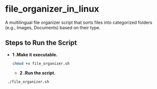 # file_organizer_in_linux
A multilingual file organizer script that sorts files into categorized folders (e.g., Images, Documents) based on their type.


##  Steps to Run the Script

- **1 .Make it executable.**  
  ```bash
  chmod +x file_organizer.sh
  ```

  - **2 .Run the script.**
 ```bash
  ./file_organizer.sh
  ```
